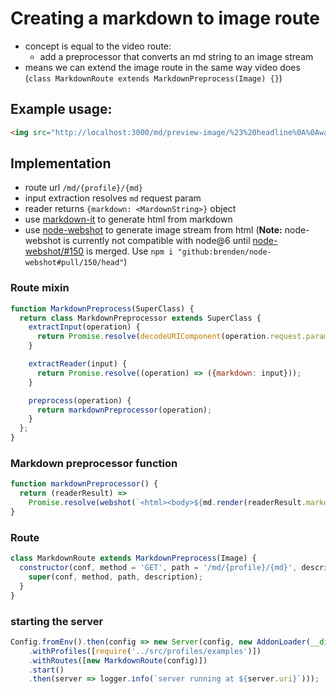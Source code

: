 # Creating a markdown to image route

- concept is equal to the video route:
  - add a preprocessor that converts an md string to an image stream
- means we can extend the image route in the same way video does (`class MarkdownRoute extends MarkdownPreprocess(Image) {}`)

## Example usage:

```html
<img src="http://localhost:3000/md/preview-image/%23%20headline%0A%0Awasd?size=500" alt="headline wasd">
```

## Implementation

- route url `/md/{profile}/{md}`
- input extraction resolves `md` request param
- reader returns `{markdown: <MardownString>}` object
- use [markdown-it](https://github.com/markdown-it/markdown-it) to generate html from markdown
- use [node-webshot](https://github.com/brenden/node-webshot) to generate image stream from html 
(__Note:__ node-webshot is currently not compatible with node@6 until [node-webshot/#150](https://github.com/brenden/node-webshot/pull/150) is merged. Use `npm i "github:brenden/node-webshot#pull/150/head"`)

### Route mixin

```js
function MarkdownPreprocess(SuperClass) {
  return class MarkdownPreprocessor extends SuperClass {
    extractInput(operation) {
      return Promise.resolve(decodeURIComponent(operation.request.params.md));
    }

    extractReader(input) {
      return Promise.resolve((operation) => ({markdown: input}));
    }

    preprocess(operation) {
      return markdownPreprocessor(operation);
    }
  };
}
```

### Markdown preprocessor function

```js
function markdownPreprocessor() {
  return (readerResult) =>
    Promise.resolve(webshot(`<html><body>${md.render(readerResult.markdown)}</body></html>`, {siteType: 'html'}));
}
```

### Route

```js
class MarkdownRoute extends MarkdownPreprocess(Image) {
  constructor(conf, method = 'GET', path = '/md/{profile}/{md}', description = 'Profile markdown conversion') {
    super(conf, method, path, description);
  }
}
```

### starting the server

```js
Config.fromEnv().then(config => new Server(config, new AddonLoader(__dirname, {}).load())
    .withProfiles([require('../src/profiles/examples')])
    .withRoutes([new MarkdownRoute(config)])
    .start()
    .then(server => logger.info(`server running at ${server.uri}`)));
```

